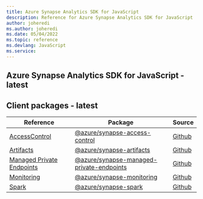 ```yaml
---
title: Azure Synapse Analytics SDK for JavaScript
description: Reference for Azure Synapse Analytics SDK for JavaScript
author: joheredi
ms.author: joheredi
ms.date: 05/04/2022
ms.topic: reference
ms.devlang: JavaScript
ms.service:     
---
```

## Azure Synapse Analytics SDK for JavaScript - latest
## Client packages - latest
| Reference | Package | Source |
|---|---|---|
|[AccessControl](javascript/api/overview/azure/synapse-access-control-readme)|[@azure/synapse-access-control](https://www.npmjs.com/package/@azure/synapse-access-control)|[Github](https://github.com/Azure/azure-sdk-for-js/blob/main/sdk/synapse/synapse-access-control)|
|[Artifacts](javascript/api/overview/azure/synapse-artifacts-readme)|[@azure/synapse-artifacts](https://www.npmjs.com/package/@azure/synapse-artifacts)|[Github](https://github.com/Azure/azure-sdk-for-js/blob/main/sdk/synapse/synapse-artifacts)|
|[Managed Private Endpoints](javascript/api/overview/azure/synapse-managed-private-endpoints-readme)|[@azure/synapse-managed-private-endpoints](https://www.npmjs.com/package/@azure/synapse-managed-private-endpoints)|[Github](https://github.com/Azure/azure-sdk-for-js/blob/main/sdk/synapse/synapse-managed-private-endpoints)|
|[Monitoring](javascript/api/overview/azure/synapse-monitoring-readme)|[@azure/synapse-monitoring](https://www.npmjs.com/package/@azure/synapse-monitoring)|[Github](https://github.com/Azure/azure-sdk-for-js)|
|[Spark](javascript/api/overview/azure/synapse-spark-readme)|[@azure/synapse-spark](https://www.npmjs.com/package/@azure/synapse-spark)|[Github](https://github.com/Azure/azure-sdk-for-js/blob/main/sdk/synapse/synapse-spark)|

